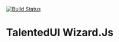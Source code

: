 [![Build Status](https://travis-ci.org/TalentedUI/Wizard.svg)](https://travis-ci.org/TalentedUI/Wizard)

# TalentedUI Wizard.Js
